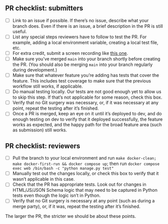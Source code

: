 
## PR checklist: submitters

- [ ]   Link to an issue if possible. If there’s no issue, describe what your branch does. Even if there is an issue, a brief description in the PR is still useful.
- [ ]   List any special steps reviewers have to follow to test the PR. For example, adding a local environment variable, creating a local test file, etc.
- [ ]   For extra credit, submit a screen recording like [this one](https://github.com/GSA-TTS/FAC/pull/1821).
- [ ]   Make sure you’ve merged `main` into your branch shortly before creating the PR. (You should also be merging `main` into your branch regularly during development.)
- [ ]   Make sure that whatever feature you’re adding has tests that cover the feature. This includes test coverage to make sure that the previous workflow still works, if applicable.
- [ ]   Do manual testing locally. Our tests are not good enough yet to allow us to skip this step. If that’s not applicable for some reason, check this box.
- [ ]   Verify that no Git surgery was necessary, or, if it was necessary at any point, repeat the testing after it’s finished.
- [ ]   Once a PR is merged, keep an eye on it until it’s deployed to dev, and do enough testing on dev to verify that it deployed successfully, the feature works as expected, and the happy path for the broad feature area (such as submission) still works.

## PR checklist: reviewers

- [ ]   Pull the branch to your local environment and run `make docker-clean; make docker-first-run && docker compose up`; then run `docker compose exec web /bin/bash -c "python manage.py test"`
- [ ]   Manually test out the changes locally, or check this box to verify that it wasn’t applicable in this case.
- [ ]   Check that the PR has appropriate tests. Look out for changes in HTML/JS/JSON Schema logic that may need to be captured in Python tests even though the logic isn’t in Python.
- [ ]   Verify that no Git surgery is necessary at any point (such as during a merge party), or, if it was, repeat the testing after it’s finished.
        
The larger the PR, the stricter we should be about these points.

